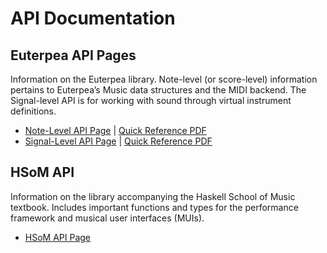 # API Documentation
 
## Euterpea API Pages
Information on the Euterpea library. Note-level (or score-level) information pertains to Euterpea’s Music data structures and the MIDI backend. The Signal-level API is for working with sound through virtual instrument definitions.
- [Note-Level API Page](https://euterpea.github.io/api/euterpea-api/note-level-api) | [Quick Reference PDF](https://github.com/Euterpea/Euterpea2/blob/master/Euterpea_Quick_Reference.pdf)
- [Signal-Level API Page](https://euterpea.github.io/api/euterpea-api/signal-level-api) | [Quick Reference PDF](https://github.com/Euterpea/Euterpea2/blob/master/euterpea_signal_quick_reference.pdf)

## HSoM API
Information on the library accompanying the Haskell School of Music textbook. Includes important functions and types for the performance framework and musical user interfaces (MUIs).
- [HSoM API Page](https://euterpea.github.io/api/hsom-api)
